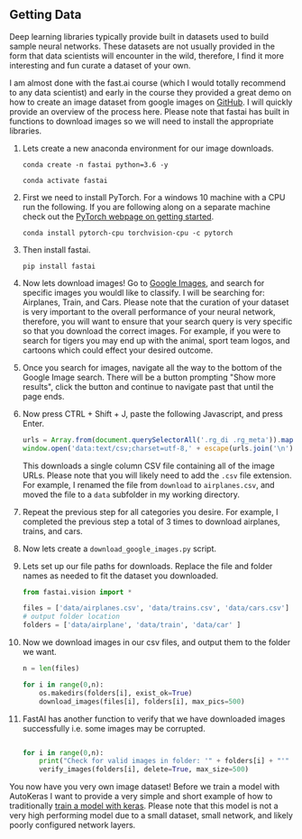 ## Getting Data

Deep learning libraries typically provide built in datasets used to build sample neural networks. These datasets are not usually provided in the form that data scientists will encounter in the wild, therefore, I find it more interesting and fun curate a dataset of your own. 

I am almost done with the fast.ai course (which I would totally recommend to any data scientist) and early in the course they provided a great demo on how to create an image dataset from google images on [GitHub](https://github.com/fastai/course-v3/blob/master/nbs/dl1/lesson2-download.ipynb). I will quickly provide an overview of the process here. Please note that fastai has built in functions to download images so we will need to install the appropriate libraries.  

1. Lets create a new anaconda environment for our image downloads. 
    ```
    conda create -n fastai python=3.6 -y

    conda activate fastai
    ```

1. First we need to install PyTorch. For a windows 10 machine with a CPU run the following. If you are following along on a separate machine check out the [PyTorch webpage on getting started](https://pytorch.org/get-started/locally/#anaconda).  
    ```
    conda install pytorch-cpu torchvision-cpu -c pytorch
    ```

1. Then install fastai.  
    ```
    pip install fastai
    ```

1. Now lets download images! Go to [Google Images](https://www.google.com/imghp), and search for specific images you wouldl like to classify. I will be searching for: Airplanes, Train, and Cars. Please note that the curation of your dataset is very important to the overall performance of your neural network, therefore, you will want to ensure that your search query is very specific so that you download the correct images. For example, if you were to search for tigers you may end up with the animal, sport team logos, and cartoons which could effect your desired outcome. 

1. Once you search for images, navigate all the way to the bottom of the Google Image search. There will be a button prompting "Show more results", click the button and continue to navigate past that until the page ends. 

1. Now press CTRL + Shift + J, paste the following Javascript, and press Enter. 
    ```javascript
    urls = Array.from(document.querySelectorAll('.rg_di .rg_meta')).map(el=>JSON.parse(el.textContent).ou);
    window.open('data:text/csv;charset=utf-8,' + escape(urls.join('\n')))
    ```
    This downloads a single column CSV file containing all of the image URLs. Please note that you will likely need to add the `.csv` file extension. For example, I renamed the file from `download` to `airplanes.csv`, and moved the file to a `data` subfolder in my working directory.  

1. Repeat the previous step for all categories you desire. For example, I completed the previous step a total of 3 times to download airplanes, trains, and cars. 

1. Now lets create a `download_google_images.py` script. 

1. Lets set up our file paths for downloads. Replace the file and folder names as needed to fit the dataset you downloaded.   
    ```python
    from fastai.vision import *

    files = ['data/airplanes.csv', 'data/trains.csv', 'data/cars.csv']
    # output folder location
    folders = ['data/airplane', 'data/train', 'data/car' ] 
    ```

1. Now we download images in our csv files, and output them to the folder we want. 
    ```python
    n = len(files)

    for i in range(0,n):
        os.makedirs(folders[i], exist_ok=True)
        download_images(files[i], folders[i], max_pics=500)
    ```

1. FastAI has another function to verify that we have downloaded images successfully i.e. some images may be corrupted.  
    ```python

    for i in range(0,n):
        print("Check for valid images in folder: '" + folders[i] + "'" )
        verify_images(folders[i], delete=True, max_size=500)
    ```

You now have you very own image dataset! Before we train a model with AutoKeras I want to provide a very simple and short example of how to traditionally [train a model with keras](./02_TrainWithKeras.md). Please note that this model is not a very high performing model due to a small dataset, small network, and likely poorly configured network layers.  